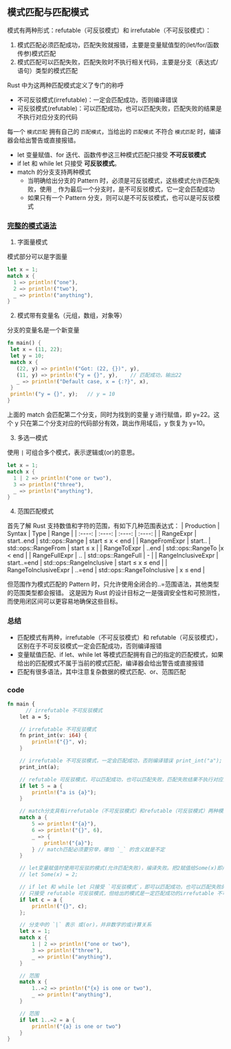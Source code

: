 ## 模式匹配与匹配模式

模式有两种形式：refutable（可反驳模式）和 irrefutable（不可反驳模式）：

1. 模式匹配必须匹配成功，匹配失败就报错，主要是变量赋值型的(let/for/函数传参)模式匹配
2. 模式匹配可以匹配失败，匹配失败时不执行相关代码，主要是分支（表达式/语句）类型的模式匹配

Rust 中为这两种匹配模式定义了专门的称呼

- 不可反驳模式(irrefutable)：一定会匹配成功，否则编译错误
- 可反驳模式(refutable)：可以匹配成功，也可以匹配失败，匹配失败的结果是不执行对应分支的代码

每一个 `模式匹配` 拥有自己的 `匹配模式`，当给出的 `匹配模式` 不符合 `模式匹配` 时，编译器会给出警告或直接报错。

- let 变量赋值、for 迭代、函数传参这三种模式匹配只接受 **不可反驳模式**
- if let 和 while let 只接受 **可反驳模式**。
- match 的分支支持两种模式
  - 当明确给出分支的 Pattern 时，必须是可反驳模式，这些模式允许匹配失败，使用 `_` 作为最后一个分支时，是不可反驳模式，它一定会匹配成功
  - 如果只有一个 Pattern 分支，则可以是不可反驳模式，也可以是可反驳模式

### [完整的模式语法](https://rust-book.junmajinlong.com/ch10/02_pattern_details.html#%E5%AE%8C%E6%95%B4%E7%9A%84%E6%A8%A1%E5%BC%8F%E8%AF%AD%E6%B3%95)

1. 字面量模式

模式部分可以是字面量

```rs
let x = 1;
match x {
  1 => println!("one"),
  2 => println!("two"),
  _ => println!("anything"),
}
```

2. 模式带有变量名（元组，数组，对象等）

分支的变量名是一个新变量

```rs
fn main() {
 let x = (11, 22);
 let y = 10;
 match x {
   (22, y) => println!("Got: (22, {})", y),
   (11, y) => println!("y = {}", y),    // 匹配成功，输出22
   _ => println!("Default case, x = {:?}", x),
 }
 println!("y = {}", y);   // y = 10
}
```

上面的 match 会匹配第二个分支，同时为找到的变量 y 进行赋值，即 y=22。这个 y 只在第二个分支对应的代码部分有效，跳出作用域后，y 恢复为 y=10。

3. 多选一模式

使用 `|` 可组合多个模式，表示逻辑或(or)的意思。

```rs
let x = 1;
match x {
  1 | 2 => println!("one or two"),
  3 => println!("three"),
  _ => println!("anything"),
}
```

4. 范围匹配模式

首先了解 Rust 支持数值和字符的范围，有如下几种范围表达式：
| Production | Syntax | Type | Range |
| :----: | :----: | :----: | :----: |
| RangeExpr | start..end | std::ops::Range | start ≤ x < end |
| RangeFromExpr | start.. | std::ops::RangeFrom | start ≤ x |
| RangeToExpr | ..end | std::ops::RangeTo |x < end |
| RangeFullExpr | .. | std::ops::RangeFull | - |
| RangeInclusiveExpr | start..=end | std::ops::RangeInclusive | start ≤ x ≤ end |
| RangeToInclusiveExpr | ..=end | std::ops::RangeToInclusive | x ≤ end |

但范围作为模式匹配的 Pattern 时，只允许使用全闭合的..=范围语法，其他类型的范围类型都会报错。
这是因为 Rust 的设计目标之一是强调安全性和可预测性，而使用闭区间可以更容易地确保这些目标。

### 总结

- 匹配模式有两种，irrefutable（不可反驳模式）和 refutable（可反驳模式），区别在于不可反驳模式一定会匹配成功，否则编译报错
- 变量赋值匹配、if let、while let 等模式匹配拥有自己的指定的匹配模式，如果给出的匹配模式不属于当前的模式匹配，编译器会给出警告或直接报错
- 匹配有很多语法，其中注意复杂数据的模式匹配、or、范围匹配

### code

```rs
fn main {
      // irrefutable 不可反驳模式
    let a = 5;

    // irrefutable 不可反驳模式
    fn print_int(v: i64) {
        println!("{}", v);
    }

    // irrefutable 不可反驳模式，一定会匹配成功，否则编译错误 print_int("a");
    print_int(a);

    // refutable 可反驳模式，可以匹配成功，也可以匹配失败，匹配失败结果不执行对应分支代码
    if let 5 = a {
        println!("a is {a}");
    }

    // match分支具有irrefutable（不可反驳模式）和refutable（可反驳模式）两种模式
    match a {
        5 => println!("{a}"),
        6 => println!("{}", 6),
        _ => {
            println!("{a}");
        } // match匹配必须要穷举，哪怕 `_` 的含义就是不定
    }

    // let变量赋值时使用可反驳的模式(允许匹配失败)，编译失败。把2赋值给Some(x)即用2匹配给Some(x)
    // let Some(x) = 2;

    // if let 和 while let 只接受 `可反驳模式`，即可以匹配成功，也可以匹配失败的模式，如果给出一个一定匹配成功的模式，编译器会给出警告
    // 只接受 refutable 可反驳模式，但给出的模式是一定匹配成功的irrefutable 不可反驳模式
    if let c = a {
        println!("{}", c);
    };

    // 分支中的 `|` 表示 或(or)，并非数字的或计算关系
    let x = 1;
    match x {
        1 | 2 => println!("one or two"),
        3 => println!("three"),
        _ => println!("anything"),
    }

    // 范围
    match x {
        1..=2 => println!("{x} is one or two"),
        _ => println!("anything"),
    }

    // 范围
    if let 1..=2 = a {
        println!("{a} is one or two")
    }
}
```
